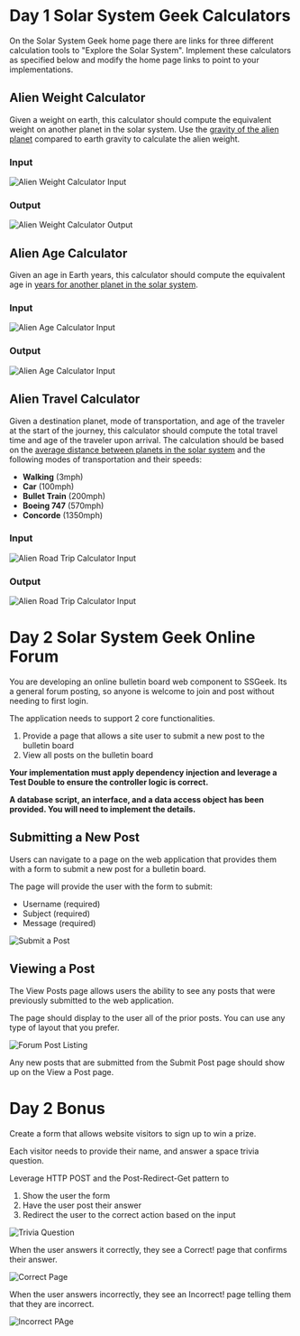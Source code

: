 
# Day 1 Solar System Geek Calculators
On the Solar System Geek home page there are links for three different calculation tools to "Explore the Solar System". Implement these calculators as specified below and modify the home page links to point to your implementations.

## Alien Weight Calculator
Given a weight on earth, this calculator should compute the equivalent weight on another planet in the solar system.  Use the [gravity of the alien planet](http://www.aerospaceweb.org/question/astronomy/q0227.shtml) compared to earth gravity to calculate the alien weight.
### Input
![Alien Weight Calculator Input](etc/alien_weight_input.png)
### Output
![Alien Weight Calculator Output](etc/alien_weight_output.png)

## Alien Age Calculator
Given an age in Earth years, this calculator should compute the equivalent age in [years for another planet in the solar system](http://www.enchantedlearning.com/subjects/astronomy/age.shtml).

### Input
![Alien Age Calculator Input](etc/alien_age_input.png)
### Output
![Alien Age Calculator Input](etc/alien_age_output.png)

## Alien Travel Calculator
Given a destination planet, mode of transportation, and age of the traveler at the start of the journey, this calculator should compute the total travel time and age of the traveler upon arrival. The calculation should be based on the [average distance between planets in the solar system](http://theplanets.org/distances-between-planets/) and the following modes of transportation and their speeds:

- **Walking** (3mph)
- **Car** (100mph)
- **Bullet Train** (200mph)
- **Boeing 747** (570mph)
- **Concorde** (1350mph)

### Input
![Alien Road Trip Calculator Input](etc/alien_roadtrip_input.png)
### Output
![Alien Road Trip Calculator Input](etc/alien_roadtrip_output.png)


# Day 2 Solar System Geek Online Forum

You are developing an online bulletin board web component to SSGeek. Its a general forum posting, so anyone is welcome to join and post without needing to first login.

The application needs to support 2 core functionalities.
1. Provide a page that allows a site user to submit a new post to the bulletin board
2. View all posts on the bulletin board

**Your implementation must apply dependency injection and leverage a Test Double to ensure the controller logic is correct.**

**A database script, an interface, and a data access object has been provided. You will need to implement the details.**

## Submitting a New Post

Users can navigate to a page on the web application that provides them with a form to submit a new post for a bulletin board.

The page will provide the user with the form to submit:
* Username (required)
* Subject  (required)
* Message  (required)

![Submit a Post](etc/new_post.png)

## Viewing a Post

The View Posts page allows users the ability to see any posts that were previously submitted to the web application.

The page should display to the user all of the prior posts. You can use any type of layout that you prefer. 

![Forum Post Listing](etc/forum_posts.png)

Any new posts that are submitted from the Submit Post page should show up on the View a Post page.


# Day 2 Bonus

Create a form that allows website visitors to sign up to win a prize.

Each visitor needs to provide their name, and answer a space trivia question.

Leverage HTTP POST and the Post-Redirect-Get pattern to
1. Show the user the form
2. Have the user post their answer
3. Redirect the user to the correct action based on the input

![Trivia Question](etc/bonus_survey.png)

When the user answers it correctly, they see a Correct! page that confirms their answer.

![Correct Page](etc/bonus_correct_answer.png)

When the user answers incorrectly, they see an Incorrect! page telling them that they are incorrect.

![Incorrect PAge](etc/bonus_incorrect_answer.png)
